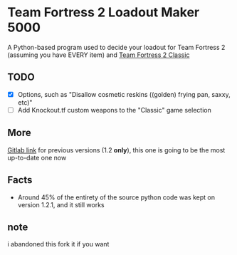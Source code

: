 # Team Fortress 2 Loadout Maker 5000
A Python-based program used to decide your loadout for Team Fortress 2 (assuming you have EVERY item) and [Team Fortress 2 Classic](tf2classic.com/download)

## TODO
- [x] Options, such as "Disallow cosmetic reskins ((golden) frying pan, saxxy, etc)"
- [ ] Add Knockout.tf custom weapons to the "Classic" game selection

## More
[Gitlab link](https://gitlab.com/tf2-based/team-fortress-2-loadout-maker-5000/-/tree/main) for previous versions (1.2 **only**), this one is going to be the most up-to-date one now

## Facts
- Around 45% of the entirety of the source python code was kept on version 1.2.1, and it still works

## note
i abandoned this fork it if you want
